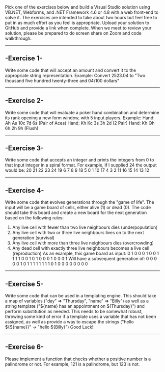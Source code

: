 Pick one of the exercises below and build a Visual Studio solution 
using VB.NET, Webforms, and .NET Framework 4.6 or 4.8 with a web front-end to solve it. 
The exercises are intended to take about two hours but feel free to put in as much effort
as you feel is appropriate. Upload your solution to GitHub and provide a link when complete.
When we meet to review your solution, please be prepared to do screen share on Zoom and code walkthrough.

------------
-Exercise 1-
------------
Write some code that will accept an amount and convert it to the
appropriate string representation.
Example:
Convert 2523.04
to "Two thousand five hundred twenty-three and 04/100
dollars"

------------
-Exercise 2-
------------
Write some code that will evaluate a poker hand combination and determine its
rank opening a new form window, with 5 input players.
Example:
Hand: Ah As 10c 7d 6s (Pair of Aces)
Hand: Kh Kc 3s 3h 2d (2 Pair)
Hand: Kh Qh 6h 2h 9h (Flush)

------------
-Exercise 3-
------------
Write some code that accepts an integer and prints the integers
from 0 to that input integer in a spiral format.
For example, if I supplied 24 the output would be:
20 21 22 23 24
19 6 7 8 9
18 5 0 1 10
17 4 3 2 11
16 15 14 13 12

------------
-Exercise 4-
------------
Write some code that evolves generations through the "game of
life".
The input will be a game board of cells, either alive (1) or dead
(0).
The code should take this board and create a new board for the
next generation based on the following rules:
1) Any live cell with fewer than two live neighbours dies (underpopulation)
2) Any live cell with two or three live neighbours lives on to
the next generation (survival)
3) Any live cell with more than three live neighbours dies
(overcrowding)
4) Any dead cell with exactly three live neighbours becomes a
live cell (reproduction)
As an example, this game board as input:
0 1 0 0 0
1 0 0 1 1
1 1 0 0 1
0 1 0 0 0
1 0 0 0 1
Will have a subsequent generation of:
0 0 0 0 0
1 0 1 1 1
1 1 1 1 1
0 1 0 0 0
0 0 0 0 0

------------
-Exercise 5-
------------
Write some code that can be used in a templating engine.
This should take a map of variables ("day" => "Thursday", "name"
=> "Billy") as well as a string
template ("${name} has an appointment on ${Thursday}") and
perform substitution as needed.
This needs to be somewhat robust, throwing some kind of error if
a template uses a variable that has not
been assigned, as well as provide a way to escape the strings
("hello ${${name}}" -> "hello ${Billy}")
Good Luck!
 
------------
-Exercise 6-
------------
Please implement a function that checks whether a positive number is a palindrome or not. For
example, 121 is a palindrome, but 123 is not.

